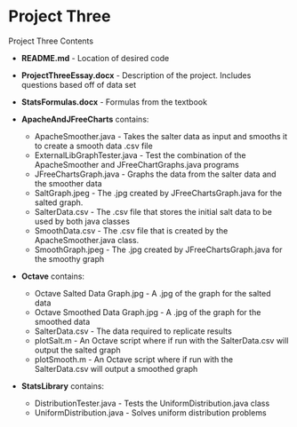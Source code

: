 # Project Three
Project Three Contents

 - **README.md**  - Location of desired code
 - **ProjectThreeEssay.docx** - Description of the project. Includes questions based off of data set
 - **StatsFormulas.docx** - Formulas from the textbook

- **ApacheAndJFreeCharts** contains:
  -  ApacheSmoother.java - Takes the salter data as input and smooths it to create a smooth data .csv file
  -  ExternalLibGraphTester.java - Test the combination of the ApacheSmoother and JFreeChartGraphs.java programs
  -  JFreeChartsGraph.java - Graphs the data from the salter data and the smoother data
  -  SaltGraph.jpeg - The .jpg created by JFreeChartsGraph.java for the salted graph.
  -  SalterData.csv - The .csv file that stores the initial salt data to be used by both java classes
  -  SmoothData.csv - The .csv file that is created by the ApacheSmoother.java class.
  -  SmoothGraph.jpeg - The .jpg created by JFreeChartsGraph.java for the smoothy graph

- **Octave** contains:
  - Octave Salted Data Graph.jpg - A .jpg of the graph for the salted data
  - Octave Smoothed Data Graph.jpg - A .jpg of the graph for the smoothed data
  - SalterData.csv - The data required to replicate results
  - plotSalt.m - An Octave script where if run with the SalterData.csv will output the salted graph
  - plotSmooth.m - An Octave script where if run with the SalterData.csv will output a smoothed graph

- **StatsLibrary** contains:
  - DistributionTester.java - Tests the UniformDistribution.java class
  - UniformDistribution.java - Solves uniform distribution problems

